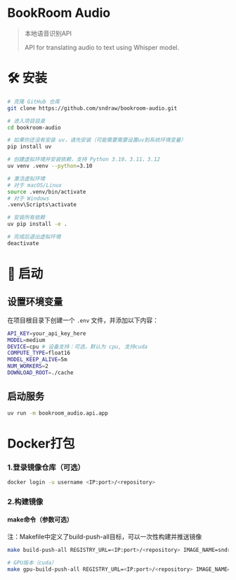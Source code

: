 
# BookRoom Audio
> 本地语音识别API
>
> API for translating audio to text using Whisper model.

# 🛠️ 安装
```bash
# 克隆 GitHub 仓库
git clone https://github.com/sndraw/bookroom-audio.git

# 进入项目目录
cd bookroom-audio

# 如果你还没有安装 uv，请先安装（可能需要需要设置uv到系统环境变量）
pip install uv

# 创建虚拟环境并安装依赖，支持 Python 3.10、3.11、3.12
uv venv .venv --python=3.10

# 激活虚拟环境
# 对于 macOS/Linux
source .venv/bin/activate
# 对于 Windows
.venv\Scripts\activate

# 安装所有依赖
uv pip install -e .

# 完成后退出虚拟环境
deactivate
```

# 🚀 启动
## **设置环境变量**
在项目根目录下创建一个 `.env` 文件，并添加以下内容：
   
```bash
API_KEY=your_api_key_here
MODEL=medium
DEVICE=cpu # 设备支持：可选，默认为 cpu, 支持cuda
COMPUTE_TYPE=float16
MODEL_KEEP_ALIVE=5m
NUM_WORKERS=2
DOWNLOAD_ROOT=./cache

```
## **启动服务**
```bash
uv run -m bookroom_audio.api.app

```


# Docker打包
### 1.登录镜像仓库（可选）
```bash
docker login -u username <IP:port>/<repository>
```
### 2.构建镜像

#### make命令（参数可选）
注：Makefile中定义了build-push-all目标，可以一次性构建并推送镜像
```bash
make build-push-all REGISTRY_URL=<IP:port>/<repository> IMAGE_NAME=sndraw/bookroom-audio IMAGE_VERISON=0.0.1

# GPU版本（cuda）
make gpu-build-push-all REGISTRY_URL=<IP:port>/<repository> IMAGE_NAME=sndraw/bookroom-audio IMAGE_VERISON=0.0.1
```
